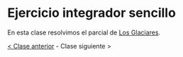 # Ejercicio integrador sencillo

En esta clase resolvimos el parcial de [Los Glaciares](https://github.com/pdep-mit/ejemplos-de-clase-wollok/tree/master/ejemplos-de-clase/src/clase9).

[< Clase anterior](https://github.com/pdep-mit/bitacora-de-clase/blob/master/clase-24.md) - Clase siguiente >
